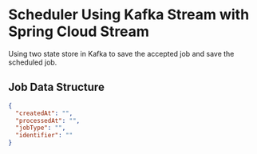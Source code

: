 # Scheduler Using Kafka Stream with Spring Cloud Stream

Using two state store in Kafka to save the accepted job and save the scheduled job.

## Job Data Structure
```json
{
  "createdAt": "",
  "processedAt": "",
  "jobType": "",
  "identifier": ""
}
```
